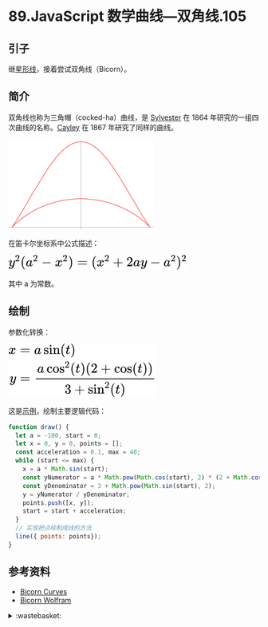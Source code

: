 # 89.JavaScript 数学曲线—双角线.105
## <a name="start"></a> 引子
继[星形线][url-pre]，接着尝试双角线（Bicorn）。

## <a name="title1"></a> 简介
双角线也称为三角帽（cocked-ha）曲线，是 [Sylvester][url-3] 在 1864 年研究的一组四次曲线的名称。[Cayley][url-4] 在 1867 年研究了同样的曲线。

![89-1][url-local-1]

在笛卡尔坐标系中公式描述：

![89-2][url-local-2]

其中 a 为常数。

## 绘制
参数化转换：

![89-3][url-local-3]

这是[示例][url-5]，绘制主要逻辑代码：
```js
function draw() {
  let a = -100, start = 0;
  let x = 0, y = 0, points = [];
  const acceleration = 0.1, max = 40;
  while (start <= max) {
    x = a * Math.sin(start);
    const yNumerator = a * Math.pow(Math.cos(start), 2) * (2 + Math.cos(start));
    const yDenominator = 3 + Math.pow(Math.sin(start), 2);
    y = yNumerator / yDenominator;
    points.push([x, y]);
    start = start + acceleration;
  }
  // 实现把点绘制成线的方法
  line({ points: points});
}
```


## <a name="reference"></a> 参考资料
- [Bicorn Curves][url-1]
- [Bicorn Wolfram][url-2]

[url-pre]:https://github.com/XXHolic/segment/issues/105
[url-1]:https://mathshistory.st-andrews.ac.uk/Curves/Bicorn/
[url-2]:https://mathworld.wolfram.com/Bicorn.html
[url-3]:https://mathshistory.st-andrews.ac.uk/Biographies/Sylvester/
[url-4]:https://mathshistory.st-andrews.ac.uk/Biographies/Cayley/
[url-5]:https://xxholic.github.io/lab/segment/89/index.html


[url-local-1]:../images/89/1.gif
[url-local-2]:../images/89/2.svg
[url-local-3]:../images/89/3.svg

<details>
<summary>:wastebasket:</summary>

最近发现电影[《小森食光 夏秋篇 》][url-last]，我的天，真的好喜欢这部电影。

伴随季节的各种料理，一部分食材自己栽种收获，一部分食材来自自然。

人与自然达到一种美好的平衡循环，剧情与美食也很好的融合在一起，真是赞啊！

![89-poster][url-local-poster]

</details>

[url-last]:https://movie.douban.com/subject/25814705/
[url-local-poster]:../images/89/poster.png
